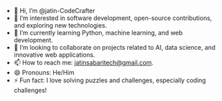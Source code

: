 - 👋 Hi, I’m @jatin-CodeCrafter
- 👀 I’m interested in software development, open-source contributions, and exploring new technologies.
- 🌱 I’m currently learning Python, machine learning, and web development.
- 💞️ I’m looking to collaborate on projects related to AI, data science, and innovative web applications.
- 📫 How to reach me: [jatinsabaritech@gmail.com](mailto:jatinsabaritech@gmail.com).
- 😄 Pronouns: He/Him
- ⚡ Fun fact: I love solving puzzles and challenges, especially coding challenges!
